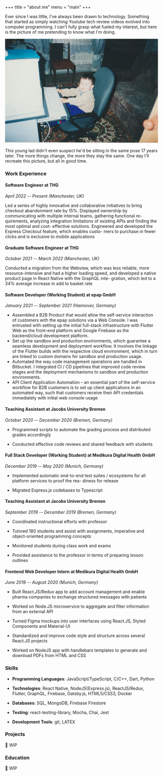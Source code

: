 +++
title = "about me"
menu = "main"
+++

Ever since I was little, I've always been drawn to technology. Something that started as simply watching Youtube tech review videos evolved into computer programming. I can't fully grasp what fueled my interest, but here is the picture of me pretending to know what I'm doing.

![kid taiyr](/taiyr_kid.jpg)

This young lad didn't even suspect he'd be sitting in the same pose 17 years later. The more things change, the more they stay the same. One day I'll recreate this picture, but all in good time.

### Work Experience

#### Software Engineer at THG

*April 2022 -- Present (Manchester, UK)*

Led a series of highly innovative and collaborative initiatives to bring checkout abandonment rate by 15%. Displayed ownership by communicating with multiple internal teams, gathering functional re- quirements, analyzing integration limitations of existing APIs and finding the most optimal and cost- effective solutions. Engineered and developed the Express Checkout feature, which enables custo- mers to purchase in fewer clicks and is exclusive to mobile applications

#### Graduate Software Engineer at THG

*October 2021 -- March 2022 (Manchester, UK)*

Conducted a migration from the Webview, which was less reliable, more resource-intensive and had a higher loading speed, and developed a native product page in React Native with the GraphQL inte- gration, which led to a 34% average increase in add to basket rate

#### Software Developer (Working Student) at epap GmbH

*January 2021 -- September 2021 (Hannover, Germany)*

* Assembled a B2B Product that would allow the self-service interaction of customers with the epap solutions via a Web Console. I was entrusted with setting up the initial full-stack infrastructure with Flutter Web as the front-end platform and Google Firebase as the backend/cloud development platform.
* Set up the sandbox and production environments, which guarantee a seamless development and deployment workflow. It involves the linkage of the Flutter builds with the respective cloud environment, which in turn are linked to custom domains for sandbox and production usage. 
* Automated the way code management operations are handled in Bitbucket. I integrated CI / CD pipelines that improved code review stages and the deployment mechanisms to sandbox and production environments.
* API Client Application Automation – an essential part of the self-service workflow for B2B customers is to set up client applications in an automated way, such that customers receive their API credentials immediately with initial web console usage

#### Teaching Assistant at Jacobs University Bremen

*October 2020 -- December 2020 (Bremen, Germany)*

* Programmed scripts to automate the grading process and distributed grades accordingly

* Conducted effective code reviews and shared feedback with students

#### Full Stack Developer (Working Student) at Medikura Digital Health GmbH

*December 2019 -- May 2020 (Munich, Germany)*

* Implemented automatic end-to-end test suites / ecosystems for all platform services to proof the rea-
diness for release

* Migrated Express.js codebases to Typescript

#### Teaching Assistant at Jacobs University Bremen

*September 2019 -- December 2019 (Bremen, Germany)*

* Coordinated instructional efforts with professor

* Tutored 180 students and assist with assignments, imperative and object-oriented programming concepts

* Monitored students during class work and exams

* Provided assistance to the professor in terms of preparing lesson outlines

#### Frontend Web Developer Intern at Medikura Digital Health GmbH

*June 2019 -- August 2020 (Munich, Germany)*

* Built React.JS/Redux app to add account management and enable pharma companies to exchange structured messages with patients

* Worked on Node.JS microservice to aggregate and filter information from an external API

* Turned Figma mockups into user interfaces using React.JS, Styled Components and Material-UI

* Standardized and improve code style and structure across several React.JS projects

* Worked on NodeJS app with handlebars templates to generate and download PDFs from HTML and CSS

### Skills

* **Programming Languages**: JavaScript/TypeScript, C/C++, Dart, Python

* **Technologies**: React Native, NodeJS(Express.js), ReactJS/Redux, Flutter, GraphQL, Firebase, Gatsby.js, HTML5/CSS3, Docker

* **Databases**: SQL, MongoDB, Firebase Firestore

* **Testing**: react-testing-library, Mocha, Chai, Jest

* **Development Tools**: git, LATEX

### Projects

🚧 WIP

### Education

🚧 WIP
